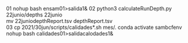 01
  nohup bash ensam01>salida1&
02 
python3 calculateRunDepth.py 22junio/depths 22junio                                                            
mv 22juniodepthReport.tsv depthReport.tsv                                                                                                                                                                                 
03
  cp 2021/30jun/scripts/calidades*.sh mes/.
   conda activate sambcfenv 
   nohup bash calidades01>salidacalodades1&
